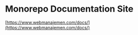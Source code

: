 # Monorepo Documentation Site

[https://www.webmanajemen.com/docs/](https://www.webmanajemen.com/docs/)
